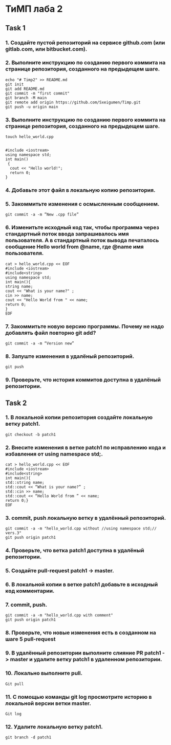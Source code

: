 # ТиМП лаба 2

## Task 1

### 1. Создайте пустой репозиторий на сервисе github.com (или gitlab.com, или bitbucket.com).

### 2. Выполните инструкцию по созданию первого коммита на странице репозитория, созданного на предыдещем шаге.
```
echo "# Timp2" >> README.md
git init	
git add README.md
git commit -m "first commit"
git branch -M main
git remote add origin https://github.com/Sxeigumen/Timp.git
git push -u origin main
```
### 3. Выполните инструкцию по созданию первого коммита на странице репозитория, созданного на предыдещем шаге.

```
touch hello_world.cpp


#include <iostream>
using namespace std;
int main()
 {
  cout << "Hello world!";
  return 0;
}
```
### 4. Добавьте этот файл в локальную копию репозитория.
### 5. Закоммитьте изменения с осмысленным сообщением.
```
git commit -a -m ”New .cpp file”
```
### 6. Изменитьте исходный код так, чтобы программа через стандартный поток ввода запрашивалось имя пользователя. А в стандартный поток вывода печаталось сообщение Hello world from @name, где @name имя пользователя.

```
cat > hello_world.cpp << EOF
#include <iostream>
#include<string>
using namespace std;
int main(){
string name;
cout << "What is your name?" ;
cin >> name;
cout << "Hello World from " << name;
return 0;
}
EOF
```
### 7. Закоммитьте новую версию программы. Почему не надо добавлять файл повторно git add?
```
git commit -a -m “Version new”
```
### 8. Запуште изменения в удалёный репозиторий.
```
git push
```

### 9. Проверьте, что история коммитов доступна в удалёный репозитории.



## Task 2


### 1. В локальной копии репозитория создайте локальную ветку patch1.
```
git checkout -b patch1
```
### 2. Внесите изменения в ветке patch1 по исправлению кода и избавления от using namespace std;.
```
cat > hello_world.cpp << EOF
#include <iostream>
#include<string>
int main(){
std::string name;
std::cout << “What is your name?” ;
std::cin >> name;
std::cout << “Hello World from ” << name;
return 0;}
EOF

```
### 3. commit, push локальную ветку в удалённый репозиторий.
```
git commit -a -m "hello_world.cpp without //using namespace std;// vers.3"
git push origin patch1
```
### 4. Проверьте, что ветка patch1 доступна в удалёный репозитории.
### 5. Создайте pull-request patch1 -> master.
### 6. В локальной копии в ветке patch1 добавьте в исходный код комментарии.
### 7. commit, push.
```
git commit -a -m "hello_world.cpp with comment"
git push origin patch1
```
### 8. Проверьте, что новые изменения есть в созданном на шаге 5 pull-request
### 9. В удалённый репозитории выполните слияние PR patch1 -> master и удалите ветку patch1 в удаленном репозитории.
### 10. Локально выполните pull.
```
Git pull
```
### 11. С помощью команды git log просмотрите историю в локальной версии ветки master.
```
Git log
```
### 12. Удалите локальную ветку patch1.
```
git branch -d patch1
```







